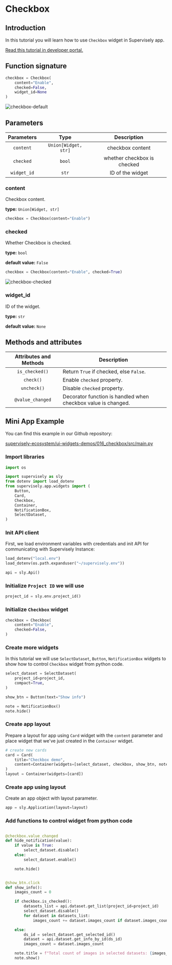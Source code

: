 # Checkbox

## Introduction

In this tutorial you will learn how to use `Checkbox` widget in Supervisely app.

[Read this tutorial in developer portal.](https://developer.supervise.ly/app-development/apps-with-gui/checkbox)

## Function signature

```python
checkbox = Checkbox(
    content="Enable",
    checked=False,
    widget_id=None
)
```

![checkbox-default](https://user-images.githubusercontent.com/79905215/218074113-182c113e-5ac4-47ce-96b2-ace63dc59564.png)

## Parameters

| Parameters  |         Type         |         Description         |
| :---------: | :------------------: | :-------------------------: |
|  `content`  | `Union[Widget, str]` | checkbox content |
|  `checked`  |        `bool`        | whether checkbox is checked |
| `widget_id` |        `str`         |      ID of the widget       |

### content

Checkbox content.

**type:** `Union[Widget, str]`

```python
checkbox = Checkbox(content="Enable")
```

### checked

Whether Checkbox is checked.

**type:** `bool`

**default value:** `False`

```python
checkbox = Checkbox(content="Enable", checked=True)
```

![checkbox-checked](https://user-images.githubusercontent.com/79905215/218074377-5c0ceb1e-dc3d-4405-92e2-e3b0b0602d59.png)

### widget_id

ID of the widget.

**type:** `str`

**default value:** `None`

## Methods and attributes

| Attributes and Methods | Description                                                   |
| :--------------------: | ------------------------------------------------------------- |
|     `is_checked()`     | Return `True` if checked, else `False`.           |
|       `check()`        | Enable `checked` property.                                    |
|      `uncheck()`       | Disable `checked` property.                                   |
|    `@value_changed`    | Decorator function is handled when checkbox value is changed. |


## Mini App Example

You can find this example in our Github repository:

[supervisely-ecosystem/ui-widgets-demos/016_checkbox/src/main.py](https://github.com/supervisely-ecosystem/ui-widgets-demos/blob/master/016_checkbox/src/main.py)

### Import libraries

```python
import os

import supervisely as sly
from dotenv import load_dotenv
from supervisely.app.widgets import (
    Button,
    Card,
    Checkbox,
    Container,
    NotificationBox,
    SelectDataset,
)
```

### Init API client

First, we load environment variables with credentials and init API for communicating with Supervisely Instance:

```python
load_dotenv("local.env")
load_dotenv(os.path.expanduser("~/supervisely.env"))

api = sly.Api()
```

### Initialize `Project ID` we will use

```python
project_id = sly.env.project_id()
```

### Initialize `Checkbox` widget

```python
checkbox = Checkbox(
    content="Enable",
    checked=False,
)
```

### Create more widgets

In this tutorial we will use `SelectDataset`, `Button`, `NotificationBox` widgets to show how to control `Checkbox` widget from python code.

```python
select_dataset = SelectDataset(
    project_id=project_id,
    compact=True,
)

show_btn = Button(text="Show info")

note = NotificationBox()
note.hide()
```

### Create app layout

Prepare a layout for app using `Card` widget with the `content` parameter and place widget that we've just created in the `Container` widget.

```python
# create new cards
card = Card(
    title="Checkbox demo",
    content=Container(widgets=[select_dataset, checkbox, show_btn, note]),
)
layout = Container(widgets=[card])
```

### Create app using layout

Create an app object with layout parameter.

```python
app = sly.Application(layout=layout)
```

### Add functions to control widget from python code

```python

@checkbox.value_changed
def hide_notification(value):
    if value is True:
        select_dataset.disable()
    else:
        select_dataset.enable()

    note.hide()


@show_btn.click
def show_info():
    images_count = 0

    if checkbox.is_checked():
        datasets_list = api.dataset.get_list(project_id=project_id)
        select_dataset.disable()
        for dataset in datasets_list:
            images_count += dataset.images_count if dataset.images_count is not None else 0

    else:
        ds_id = select_dataset.get_selected_id()
        dataset = api.dataset.get_info_by_id(ds_id)
        images_count = dataset.images_count

    note.title = f"Total count of images in selected datasets: {images_count}."
    note.show()
```

<figure><img src="https://user-images.githubusercontent.com/79905215/218137018-56ad2e50-aee0-4c84-aafd-d510af804bc7.gif" alt=""><figcaption><p> </p></figcaption></figure>